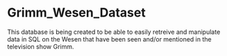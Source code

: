 # Grimm_Wesen_Dataset

This database is being created to be able to easily retreive and manipulate data in SQL on the Wesen that have been seen and/or mentioned in the television show Grimm.
